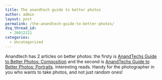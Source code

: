 ```yaml
---
title: The anandtech guide to better photos
author: admin
layout: post
permalink: /the-anandtech-guide-to-better-photos/
dsq_thread_id:
  - 26012221
categories:
  - Uncategorized
---
```

Anandtech has 2 articles on better photos: the firsty is [AnandTechs Guide to Better Photos: Composition][1] and the second is [AnandTechs Guide to Better Photos: Portraits][2]. Interesting reads. Handy for the photographer in you who wants to take photos, and not just random ones!

 [1]: http://www.anandtech.com/digitalcameras/showdoc.aspx?i=2280
 [2]: http://www.anandtech.com/digitalcameras/showdoc.aspx?i=2323